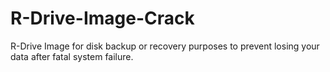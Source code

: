 # R-Drive-Image-Crack
R-Drive Image for disk backup or recovery purposes to prevent losing your data after fatal system failure.
